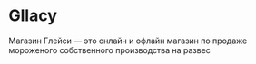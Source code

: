 # Gllacy
Магазин Глейси — это онлайн и офлайн магазин по продаже мороженого собственного производства на развес

